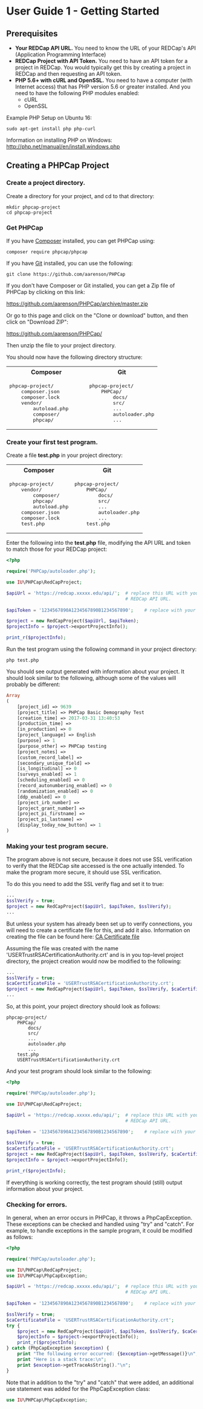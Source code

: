 User Guide 1 - Getting Started
====================================

Prerequisites
----------------------
  * __Your REDCap API URL.__ You need to know the URL of your REDCap's API (Application Programming Interface)
  * __REDCap Project with API Token.__ You need to have an API token for a project in REDCap. You would typically get this
    by creating a project in REDCap and then requesting an API token.
  * __PHP 5.6+ with cURL and OpenSSL.__ You need to have a computer (with Internet access) that has PHP version 5.6 or greater installed. And you need to have the following PHP modules enabled:
    * cURL
    * OpenSSL

Example PHP Setup on Ubuntu 16:
    
    sudo apt-get install php php-curl

Information on installing PHP on Windows: http://php.net/manual/en/install.windows.php
    
Creating a PHPCap Project
------------------------------

### Create a project directory.

Create a directory for your project, and cd to that directory:

    mkdir phpcap-project
    cd phpcap-project

### Get PHPCap
  
If you have [Composer](https://getcomposer.org/) installed, you can get PHPCap using:

    composer require phpcap/phpcap
    
If you have [Git](https://git-scm.com/) installed, you can use the following:

    git clone https://github.com/aarenson/PHPCap 

If you don't have Composer or Git installed, you can get a Zip file of PHPCap by clicking on this link:

https://github.com/aarenson/PHPCap/archive/master.zip

Or go to this page and click on the "Clone or download" button, and then click on "Download ZIP":

https://github.com/aarenson/PHPCap/

Then unzip the file to your project directory.
    
You should now have the following directory structure:

<table>
    <tr><th>Composer</th><th>Git</th></tr>
    <tr>
      <td style="vertical-align:top">
<pre>phpcap-project/
    composer.json
    composer.lock        
    vendor/
        autoload.php
        composer/
        phpcap/</pre>
     </td>
     <td style="vertical-align:top">
<pre>phpcap-project/
    PHPCap/
        docs/
        src/
        ...
        autoloader.php
        ...</pre>
      </td>
    </tr>
</table>
            
### Create your first test program.

Create a file __test.php__ in your project directory:

<table>
    <tr><th>Composer</th><th>Git</th></tr>
    <tr>
      <td style="vertical-align:top">
<pre>phpcap-project/
    vendor/
        composer/
        phpcap/
        autoload.php
    composer.json
    composer.lock
    test.php</pre>        
     </td>
     <td style="vertical-align:top">
<pre>phpcap-project/
    PHPCap/
        docs/
        src/
        ...
        autoloader.php
        ...
    test.php</pre>
      </td>
    </tr>
</table>

Enter the following into the __test.php__ file, modifying the API URL and token to match those for your REDCap project:

```php
<?php

require('PHPCap/autoloader.php');

use IU\PHPCap\RedCapProject;

$apiUrl = 'https://redcap.xxxxx.edu/api/';  # replace this URL with your institution's
                                            # REDCap API URL.
                                                 
$apiToken = '1234567890A1234567890B1234567890';    # replace with your actual API token

$project = new RedCapProject($apiUrl, $apiToken);
$projectInfo = $project->exportProjectInfo();

print_r($projectInfo);
```    

Run the test program using the following command in your project directory:

    php test.php
    
You should see output generated with information about your project.
It should look similar to the following, although some of the values will
probably be different:

```php
Array
(
    [project_id] => 9639
    [project_title] => PHPCap Basic Demography Test
    [creation_time] => 2017-03-31 13:40:53
    [production_time] => 
    [in_production] => 0
    [project_language] => English
    [purpose] => 1
    [purpose_other] => PHPCap testing
    [project_notes] => 
    [custom_record_label] => 
    [secondary_unique_field] => 
    [is_longitudinal] => 0
    [surveys_enabled] => 1
    [scheduling_enabled] => 0
    [record_autonumbering_enabled] => 0
    [randomization_enabled] => 0
    [ddp_enabled] => 0
    [project_irb_number] => 
    [project_grant_number] => 
    [project_pi_firstname] => 
    [project_pi_lastname] => 
    [display_today_now_button] => 1
)
```

### Making your test program secure.

The program above is not secure, because it does not use SSL verification to verify that the
REDCap site accessed is the one actually intended. To make the program more secure, it
should use SSL verification. 

To do this you need to add the SSL verify flag and set it to true:

```php
...
$sslVerify = true;
$project = new RedCapProject($apiUrl, $apiToken, $sslVerify);
...
```

But unless your system has already been set up to verify connections, you will need to create a
certificate file
for this, and add it also. Information on creating the file
can be found here: [CA Certificate file](CACertificateFile.md)

Assuming the file was created with the name 'USERTrustRSACertificationAuthority.crt' and is in
you top-level project directory, the project creation would now be modified to the following:

```php
...
$sslVerify = true;
$caCertificateFile = 'USERTrustRSACertificationAuthority.crt';
$project = new RedCapProject($apiUrl, $apiToken, $sslVerify, $caCertificateFile);
...
```

So, at this point, your project directory should look as follows:

    phpcap-project/
        PHPCap/
            docs/
            src/
            ...
            autoloader.php
            ...
        test.php
        USERTrustRSACertificationAuthority.crt
        
And your test program should look similar to the following:


```php
<?php

require('PHPCap/autoloader.php');

use IU\PHPCap\RedCapProject;

$apiUrl = 'https://redcap.xxxxx.edu/api/';  # replace this URL with your institution's
                                            # REDCap API URL.
                                                 
$apiToken = '1234567890A1234567890B1234567890';    # replace with your actual API token

$sslVerify = true;
$caCertificateFile = 'USERTrustRSACertificationAuthority.crt';
$project = new RedCapProject($apiUrl, $apiToken, $sslVerify, $caCertificateFile);
$projectInfo = $project->exportProjectInfo();

print_r($projectInfo);
```    

If everything is working correctly, the test program should (still) output information about your project.

### Checking for errors.

In general, when an error occurs in PHPCap, it throws a PhpCapException.
These exceptions can be checked and handled using "try" and "catch". For example,
to handle exceptions in the sample program, it could be modified as follows:
```php
<?php

require('PHPCap/autoloader.php');

use IU\PHPCap\RedCapProject;
use IU\PHPCap\PhpCapException;

$apiUrl = 'https://redcap.xxxxx.edu/api/';  # replace this URL with your institution's
                                            # REDCap API URL.
                                                 
$apiToken = '1234567890A1234567890B1234567890';    # replace with your actual API token

$sslVerify = true;
$caCertificateFile = 'USERTrustRSACertificationAuthority.crt';
try {
    $project = new RedCapProject($apiUrl, $apiToken, $sslVerify, $caCertificateFile);
    $projectInfo = $project->exportProjectInfo();
    print_r($projectInfo);
} catch (PhpCapException $exception) {
    print "The following error occurred: {$exception->getMessage()}\n";
    print "Here is a stack trace:\n";
    print $exception->getTraceAsString()."\n";
}


```    
Note that in addition to the "try" and "catch" that were added, an additional use statement was
added for the PhpCapException class: 
```php
use IU\PHPCap\PhpCapException;
```